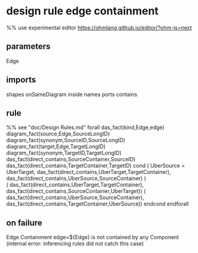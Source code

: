 # design rule edge containment
%% use experimental editor https://ohmlang.github.io/editor/?ohm-js=next
## parameters
  Edge
## imports
  shapes onSameDiagram inside names ports contains
## rule
  %% see "doc/Design Rules.md"
  forall das_fact(kind,Edge,edge)
    diagram_fact(source,Edge,SourceLongID)
    diagram_fact(synonym,SourceID,SourceLongID)
    diagram_fact(target,Edge,TargetLongID)
    diagram_fact(synonym,TargetID,TargetLongID)
	das_fact(direct_contains,SourceContainer,SourceID)
    das_fact(direct_contains,TargetContainer,TargetID)
    cond
      ( UberSource = UberTarget,        das_fact(direct_contains,UberTarget,TargetContainer),        das_fact(direct_contains,UberSource,SourceContainer) )      
      ( das_fact(direct_contains,UberTarget,TargetContainer), das_fact(direct_contains,SourceContainer,UberTarget))
      (	das_fact(direct_contains,UberSource,SourceContainer), das_fact(direct_contains,TargetContainer,UberSource))
    endcond
  endforall
## on failure
Edge Containment edge=${Edge} is not contained by any Component (internal error: inferencing rules did not catch this case)



	
